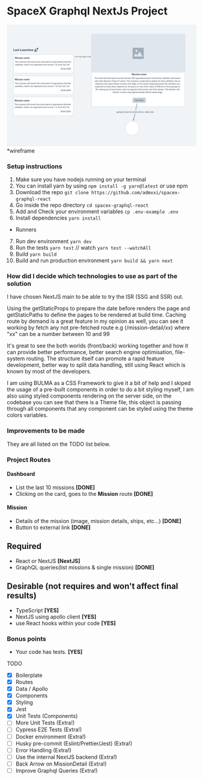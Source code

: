# SpaceX Graphql NextJs Project

<div><img src="public\wireframe.png" alt="Wireframe" width="600px" height="auto"></div>
*wireframe

### Setup instructions
1. Make sure you have nodejs running on your terminal
2. You can install yarn by using `npm install -g yarn@latest` or use npm
3. Download the repo `git clone https://github.com/admxxi/spacex-graphql-react`
4. Go inside the repo directory `cd spacex-graphql-react`
5. Add and Check your environment variables `cp .env-example .env`
6. Install dependencies `yarn install`
- Runners
7. Run dev environment `yarn dev`
8. Run the tests `yarn test` // watch `yarn test --watchAll`
9. Build `yarn build`
10. Build and run production environment `yarn build && yarn next`

### How did I decide which technologies to use as part of the solution
I have chosen NextJS main to be able to try the ISR (SSG and SSR) out.

Using the getStaticProps to prepare the date before renders the page and getStaticPaths to define the pages to be rendered at build time.
Caching route by demand is a great feature in my opinion as well, you can see it working by fetch any not pre-fetched route e.g (/mission-detail/xx) where "xx" can be a number between 10 and 99

It's great to see the both worlds (front/back) working together and how it can provide better performance, better search engine optimisation, file-system routing. The structure itself can promote a rapid feature development, better way to split data handling, still using React which is known by most of the developers.

I am using BULMA as a CSS Framework to give it a bit of help and I skiped the usage of a pre-built components in order to do a bit styling myself, I am also using styled components rendering on the server side, on the codebase you can see that there is a Theme file, this object is passing through all components that any component can be styled using the theme colors variables.

### Improvements to be made
They are all listed on the TODO list below.

### Project Routes
#### Dashboard
- List the last 10 missions **[DONE]**
- Clicking on the card, goes to the **Mission** route **[DONE]**

#### Mission
- Details of the mission (image, mission details, ships, etc...) **[DONE]**
- Button to external link **[DONE]**

## Required
- React or NextJS **[NextJS]**
- GraphQL queries(list missions & single mission) **[DONE]**

## Desirable (not requires and won't affect final results)
- TypeScript **[YES]**
- NextJS using apollo client **[YES]**
- use React hooks within your code **[YES]**

### Bonus points
- Your code has tests. **[YES]**

TODO
- [x] Boilerplate
- [x] Routes
- [x] Data / Apollo
- [x] Components
- [x] Styling
- [x] Jest
- [x] Unit Tests (Components)
- [ ] More Unit Tests (Extra!)
- [ ] Cypress E2E Tests (Extra!)
- [ ] Docker environment (Extra!)
- [ ] Husky pre-commit (Eslint/Prettier/Jest) (Extra!)
- [ ] Error Handling (Extra!)
- [ ] Use the internal NextJS backend (Extra!)
- [ ] Back Arrow on MissionDetail (Extra!)
- [ ] Improve Graphql Queries (Extra!)
